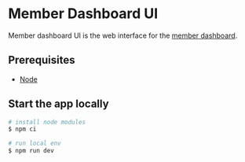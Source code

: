 # Member Dashboard UI

Member dashboard UI is the web interface for the [member dashboard](../README.md).

## Prerequisites

- [Node](https://nodejs.org/en/)

## Start the app locally

```bash
# install node modules
$ npm ci

# run local env
$ npm run dev
```
